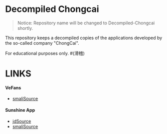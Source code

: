 # Decompiled Chongcai

> Notice: Repository name will be changed to Decompiled-Chongcai shortly.

This repository keeps a decompiled copies of the applications developed by the so-called company "ChongCai".

For educational purposes only. #(滑稽)

# LINKS
#### VeFans
+ [smaliSource](https://github.com/SumiMakito/Decompiled-Sunshine/tree/master/VeFans/smaliSource)

#### Sunshine App
+ [jdSource](https://github.com/SumiMakito/Decompiled-Sunshine/tree/master/Sunshine/jdSource)
+ [smaliSource](https://github.com/SumiMakito/Decompiled-Sunshine/tree/master/Sunshine/smaliSource)
